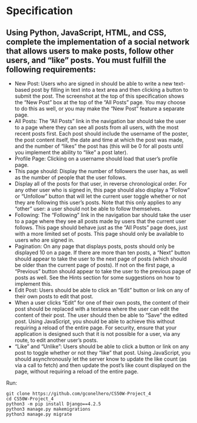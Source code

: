 # Specification
## Using Python, JavaScript, HTML, and CSS, complete the implementation of a social network that allows users to make posts, follow other users, and “like” posts. You must fulfill the following requirements:

* New Post: Users who are signed in should be able to write a new text-based post by filling in text into a text area and then clicking a button to submit the post.
The screenshot at the top of this specification shows the “New Post” box at the top of the “All Posts” page. You may choose to do this as well, or you may make the “New Post” feature a separate page.
* All Posts: The “All Posts” link in the navigation bar should take the user to a page where they can see all posts from all users, with the most recent posts first.
Each post should include the username of the poster, the post content itself, the date and time at which the post was made, and the number of “likes” the post has (this will be 0 for all posts until you implement the ability to “like” a post later).
* Profile Page: Clicking on a username should load that user’s profile page.
* This page should: Display the number of followers the user has, as well as the number of people that the user follows.
* Display all of the posts for that user, in reverse chronological order. For any other user who is signed in, this page should also display a “Follow” or “Unfollow” button that will let the current user toggle whether or not they are following this user’s posts. Note that this only applies to any “other” user: a user should not be able to follow themselves.
* Following: The “Following” link in the navigation bar should take the user to a page where they see all posts made by users that the current user follows. This page should behave just as the “All Posts” page does, just with a more limited set of posts.
This page should only be available to users who are signed in.
* Pagination: On any page that displays posts, posts should only be displayed 10 on a page. If there are more than ten posts, a “Next” button should appear to take the user to the next page of posts (which should be older than the current page of posts). If not on the first page, a “Previous” button should appear to take the user to the previous page of posts as well. See the Hints section for some suggestions on how to implement this.
* Edit Post: Users should be able to click an “Edit” button or link on any of their own posts to edit that post.
* When a user clicks “Edit” for one of their own posts, the content of their post should be replaced with a textarea where the user can edit the content of their post. The user should then be able to “Save” the edited post. Using JavaScript, you should be able to achieve this without requiring a reload of the entire page. For security, ensure that your application is designed such that it is not possible for a user, via any route, to edit another user’s posts.
* “Like” and “Unlike”: Users should be able to click a button or link on any post to toggle whether or not they “like” that post. Using JavaScript, you should asynchronously let the server know to update the like count (as via a call to fetch) and then update the post’s like count displayed on the page, without requiring a reload of the entire page.

Run:
```
git clone https://github.com/gconelhero/CS50W-Project_4
cd CS50W-Project_4
python3 -m pip install Django==4.2.5
python3 manage.py makemigrations
python3 manage.py migrate
```
